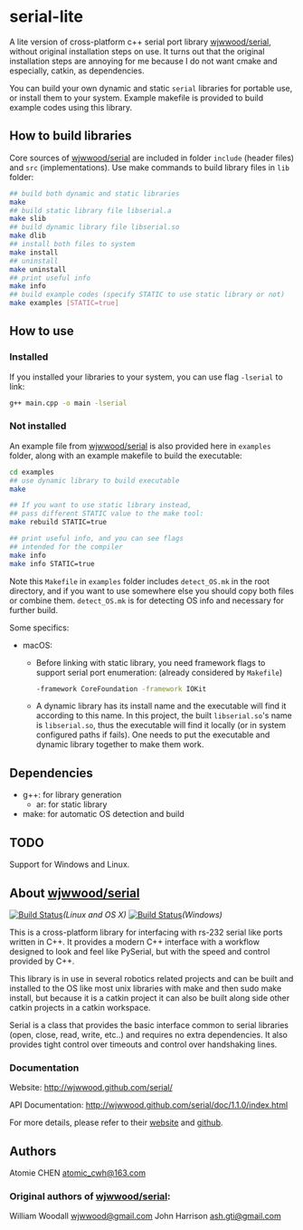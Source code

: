 # serial-lite

A lite version of cross-platform c++ serial port library [wjwwood/serial](https://github.com/wjwwood/serial), without original installation steps on use. It turns out that the original installation steps are annoying for me because I do not want cmake and especially, catkin, as dependencies.

You can build your own dynamic and static `serial` libraries for portable use, or install them to your system. Example makefile is provided to build example codes using this library.



## How to build libraries

Core sources of [wjwwood/serial](https://github.com/wjwwood/serial) are included in folder `include` (header files) and `src` (implementations). Use make commands to build library files in `lib` folder: 

```sh
## build both dynamic and static libraries
make
## build static library file libserial.a
make slib
## build dynamic library file libserial.so
make dlib
## install both files to system
make install
## uninstall
make uninstall
## print useful info
make info
## build example codes (specify STATIC to use static library or not)
make examples [STATIC=true]
```



## How to use

### Installed

If you installed your libraries to your system, you can use flag `-lserial` to link:

```sh
g++ main.cpp -o main -lserial
```

### Not installed

An example file from [wjwwood/serial](https://github.com/wjwwood/serial) is also provided here in `examples` folder, along with an example makefile to build the executable:

```sh
cd examples
## use dynamic library to build executable
make

## If you want to use static library instead, 
## pass different STATIC value to the make tool:
make rebuild STATIC=true

## print useful info, and you can see flags
## intended for the compiler
make info
make info STATIC=true
```

Note this `Makefile` in `examples` folder includes `detect_OS.mk` in the root directory, and if you want to use somewhere else you should copy both files or combine them. `detect_OS.mk` is for detecting OS info and necessary for further build.

Some specifics: 

- macOS: 

  - Before linking with static library, you need framework flags to support serial port enumeration: (already considered by `Makefile`)

    ```sh
    -framework CoreFoundation -framework IOKit
    ```

  - A dynamic library has its install name and the executable will find it according to this name. In this project, the built `libserial.so`'s name is `libserial.so`, thus the executable will find it locally (or in system configured paths if fails). One needs to put the executable and dynamic library together to make them work.



## Dependencies

- g++: for library generation
  - ar: for static library
- make: for automatic OS detection and build



## TODO

Support for Windows and Linux.



## About [wjwwood/serial](https://github.com/wjwwood/serial)

[![Build Status](https://travis-ci.org/wjwwood/serial.svg?branch=master)](https://travis-ci.org/wjwwood/serial)*(Linux and OS X)* [![Build Status](https://ci.appveyor.com/api/projects/status/github/wjwwood/serial)](https://ci.appveyor.com/project/wjwwood/serial)*(Windows)*

This is a cross-platform library for interfacing with rs-232 serial like ports written in C++. It provides a modern C++ interface with a workflow designed to look and feel like PySerial, but with the speed and control provided by C++. 

This library is in use in several robotics related projects and can be built and installed to the OS like most unix libraries with make and then sudo make install, but because it is a catkin project it can also be built along side other catkin projects in a catkin workspace.

Serial is a class that provides the basic interface common to serial libraries (open, close, read, write, etc..) and requires no extra dependencies. It also provides tight control over timeouts and control over handshaking lines. 

### Documentation

Website: http://wjwwood.github.com/serial/

API Documentation: http://wjwwood.github.com/serial/doc/1.1.0/index.html



For more details, please refer to their [website](http://wjwwood.github.com/serial/) and [github](https://github.com/wjwwood/serial).



## Authors

Atomie CHEN <atomic_cwh@163.com>

### Original authors of [wjwwood/serial](https://github.com/wjwwood/serial): 

William Woodall <wjwwood@gmail.com>
John Harrison <ash.gti@gmail.com>